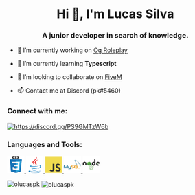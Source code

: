 <h1 align="center">Hi 👋, I'm Lucas Silva</h1>
<h3 align="center">A junior developer in search of knowledge.</h3>

- 🔭 I’m currently working on [Og Roleplay](https://discord.gg/PS9GMTzW6b)

- 🌱 I’m currently learning **Typescript**

- 👯 I’m looking to collaborate on [FiveM](https://github.com/citizenfx/fivem)

- 📫 Contact me at Discord (pk#5460)

<h3 align="left">Connect with me:</h3>
<p align="left">
<a href="https://discord.gg/https://discord.gg/PS9GMTzW6b" target="blank"><img align="center" src="https://cdn.jsdelivr.net/npm/simple-icons@3.0.1/icons/discord.svg" alt="https://discord.gg/PS9GMTzW6b" height="30" width="40" /></a>
</p>

<h3 align="left">Languages and Tools:</h3>
<p align="left"> <a href="https://www.w3schools.com/css/" target="_blank"> <img src="https://raw.githubusercontent.com/devicons/devicon/master/icons/css3/css3-original-wordmark.svg" alt="css3" width="40" height="40"/> </a> <a href="https://www.java.com" target="_blank"> <img src="https://raw.githubusercontent.com/devicons/devicon/master/icons/java/java-original.svg" alt="java" width="40" height="40"/> </a> <a href="https://developer.mozilla.org/en-US/docs/Web/JavaScript" target="_blank"> <img src="https://raw.githubusercontent.com/devicons/devicon/master/icons/javascript/javascript-original.svg" alt="javascript" width="40" height="40"/> </a> <a href="https://www.mysql.com/" target="_blank"> <img src="https://raw.githubusercontent.com/devicons/devicon/master/icons/mysql/mysql-original-wordmark.svg" alt="mysql" width="40" height="40"/> </a> <a href="https://nodejs.org" target="_blank"> <img src="https://raw.githubusercontent.com/devicons/devicon/master/icons/nodejs/nodejs-original-wordmark.svg" alt="nodejs" width="40" height="40"/> </a> </p>

<p><img align="left" src="https://github-readme-stats.vercel.app/api/top-langs?username=olucaspk&show_icons=true&locale=en&layout=compact" alt="olucaspk" /></p>

<p>&nbsp;<img align="center" src="https://github-readme-stats.vercel.app/api?username=olucaspk&show_icons=true&locale=en" alt="olucaspk" /></p>
